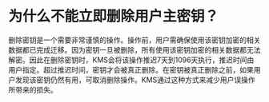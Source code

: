 # 为什么不能立即删除用户主密钥？<a name="dew_01_0049"></a>

删除密钥是一个需要非常谨慎的操作。操作前，用户需确保使用该密钥加密的相关数据都已完成迁移。因为密钥一旦被删除，所有使用该密钥加密的相关数据都无法解密。因此在删除密钥时，KMS会将该操作推迟7天到1096天执行，推迟时间由用户指定。超过推迟时间，密钥才会被真正删除。在密钥被真正删除之前，如果用户发现该密钥仍然有用，可取消删除操作。KMS通过这种方式来减少用户误操作所带来的损失。

